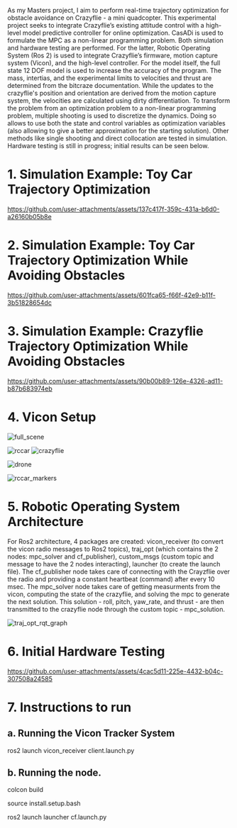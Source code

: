 As my Masters project, I aim to perform real-time trajectory optimization for obstacle avoidance on Crazyflie - a mini quadcopter. This experimental project seeks to integrate Crazyflie’s existing attitude control with a high-level model predictive controller for online optimization. CasADi is used to formulate the MPC as a non-linear programming problem. Both simulation and hardware testing are performed. For the latter, Robotic Operating System (Ros 2) is used to integrate Crazyflie’s firmware, motion capture system (Vicon), and the high-level controller. For the model itself, the full state 12 DOF model is used to increase the accuracy of the program. The mass, intertias, and the experimental limits to velocities and thrust are determined from the bitcraze documentation. While the updates to the crazyflie's position and orientation are derived from the motion capture system, the velocities are calculated using dirty differentiation. To transform the problem from an optimization problem to a non-linear programming problem, multiple shooting is used to discretize the dynamics. Doing so allows to use both the state and control variables as optimization variables (also allowing to give a better approximation for the starting solution). Other methods like single shooting and direct collocation are tested in simulation. Hardware testing is still in progress; initial results can be seen below. 

# 1. Simulation Example: Toy Car Trajectory Optimization
https://github.com/user-attachments/assets/137c417f-359c-431a-b6d0-a26160b05b8e

# 2. Simulation Example: Toy Car Trajectory Optimization While Avoiding Obstacles
https://github.com/user-attachments/assets/601fca65-f66f-42e9-b11f-3b51828654dc

# 3. Simulation Example: Crazyflie Trajectory Optimization While Avoiding Obstacles
https://github.com/user-attachments/assets/90b00b89-126e-4326-ad11-b87b683974eb

# 4. Vicon Setup
![full_scene](https://github.com/user-attachments/assets/7430d3a5-eedf-4953-b3f3-52dca80e9fbc)

![rccar](https://github.com/user-attachments/assets/f61cbc71-0cbc-4db9-9f09-a39edc1f6b10)
![crazyflie](https://github.com/user-attachments/assets/216ada0e-29f9-465d-94db-30acd821484a)

![drone](https://github.com/user-attachments/assets/741278aa-d79e-4d5f-bcab-b8ac27ede143)

![rccar_markers](https://github.com/user-attachments/assets/e95ade61-4bc0-435e-828c-496a0426f154)

# 5. Robotic Operating System Architecture
For Ros2 architecture, 4 packages are created: vicon_receiver (to convert the vicon radio messages to Ros2 topics), traj_opt (which contains the 2 nodes: mpc_solver and cf_publisher), custom_msgs (custom topic and message to have the 2 nodes interacting), launcher (to create the launch file). The cf_publisher node takes care of connecting with the Crayzflie over the radio and providing a constant heartbeat (command) after every 10 msec. The mpc_solver node takes care of getting measurments from the vicon, computing the state of the crazyflie, and solving the mpc to generate the next solution. This solution - roll, pitch, yaw_rate, and thrust - are then transmitted to the crazyflie node through the custom topic - mpc_solution. 

![traj_opt_rqt_graph](https://github.com/user-attachments/assets/cc044d90-6ab9-4292-8835-e9a6a7aea6ae)

# 6. Initial Hardware Testing
https://github.com/user-attachments/assets/4cac5d11-225e-4432-b04c-307508a24585

# 7. Instructions to run

## a. Running the Vicon Tracker System

ros2 launch vicon_receiver client.launch.py

## b. Running the node. 

colcon build

source install.setup.bash

ros2 launch launcher cf.launch.py
